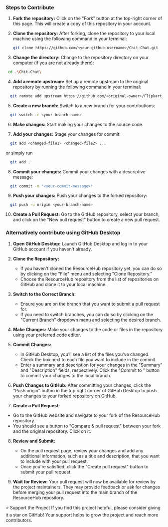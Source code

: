 ### Steps to Contribute 

1. **Fork the repository:**
   Click on the "Fork" button at the top-right corner of this page. This will create a copy of this repository in your account.

2. **Clone the repository:**
   After forking, clone the repository to your local machine using the following command in your terminal:
    ```bash
    git clone https://github.com/<your-github-username>/Chit-Chat.git
    ```
    
3. **Change the directory:**
   Change to the repository directory on your computer (if you are not already there):
  ```bash
   cd .\Chit-Chat\
  ```

4. **Add a remote upstream:**
   Set up a remote upstream to the original repository by running the following command in your terminal:
  ```bash
    git remote add upstream https://github.com/<original-owner>/Flipkart_Clone/
  ```

5. **Create a new branch:**
   Switch to a new branch for your contributions:
  ```bash
    git switch -c <your-branch-name>
  ```

6. **Make changes:**
   Start making your changes to the source code.

7. **Add your changes:**
   Stage your changes for commit:
  ```bash
    git add <changed-file1> <changed-file2> ...
  ```
  or simply run
  ```bash
    git add .
  ```

8. **Commit your changes:**
   Commit your changes with a descriptive message:
  ```bash
    git commit -m "<your-commit-message>"
  ```

9. **Push your changes:**
    Push your changes to the forked repository:
  ```bash
    git push -u origin <your-branch-name>
  ```

10. **Create a Pull Request:**
    Go to the GitHub repository, select your branch, and click on the "New pull request" button to create a new pull request.

### Alternatively contribute using GitHub Desktop

1. **Open GitHub Desktop:**
   Launch GitHub Desktop and log in to your GitHub account if you haven't already.

2. **Clone the Repository:**
   - If you haven't cloned the ResourceHub repository yet, you can do so by clicking on the "File" menu and selecting "Clone Repository."
   - Choose the ResourceHub repository from the list of repositories on GitHub and clone it to your local machine.

3. **Switch to the Correct Branch:**
   - Ensure you are on the branch that you want to submit a pull request for.
   - If you need to switch branches, you can do so by clicking on the "Current Branch" dropdown menu and selecting the desired branch.

4. **Make Changes:**
   Make your changes to the code or files in the repository using your preferred code editor.

5. **Commit Changes:**
   - In GitHub Desktop, you'll see a list of the files you've changed. Check the box next to each file you want to include in the commit.
   - Enter a summary and description for your changes in the "Summary" and "Description" fields, respectively. Click the "Commit to <branch-name>" button to commit your changes to the local branch.

6. **Push Changes to GitHub:**
   After committing your changes, click the "Push origin" button in the top right corner of GitHub Desktop to push your changes to your forked repository on GitHub.

7. **Create a Pull Request:**
  - Go to the GitHub website and navigate to your fork of the ResourceHub repository.
  - You should see a button to "Compare & pull request" between your fork and the original repository. Click on it.

8. **Review and Submit:**
   - On the pull request page, review your changes and add any additional information, such as a title and description, that you want to include with your pull request.
   - Once you're satisfied, click the "Create pull request" button to submit your pull request.

9. **Wait for Review:**
    Your pull request will now be available for review by the project maintainers. They may provide feedback or ask for changes before merging your pull request into the main branch of the ResourceHub repository.

⭐️ Support the Project
If you find this project helpful, please consider giving it a star on GitHub! Your support helps to grow the project and reach more contributors.
